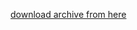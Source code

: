 [download archive from here](https://drive.google.com/drive/folders/1R5F08TevMLAlxlTMtReXtzJkA7y2q_OC)

